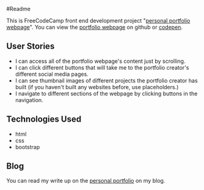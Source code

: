 ﻿#Readme

This is FreeCodeCamp front end development project "[personal portfolio webpage](https://www.freecodecamp.com/challenges/build-a-personal-portfolio-webpage)". 
You can view the [portfolio webpage](https://reggie01.github.io/PortfolioPage/) on github or [codepen](http://codepen.io/Reggie01/full/qdzZxb/).

## User Stories
* I can access all of the portfolio webpage's content just by scrolling.
* I can click different buttons that will take me to the portfolio creator's different social media pages.
* I can see thumbnail images of different projects the portfolio creator has built (if you haven't built any websites before, use placeholders.)
* I navigate to different sections of the webpage by clicking buttons in the navigation.

## Technologies Used
* html
* css
* bootstrap

## Blog
You can read my write up on the [personal portfolio](http://reggie01.github.io/freecodecamp/2017/03/02/Portfolio.html) on my blog.